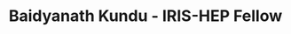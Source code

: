 ---
permalink: /fellows/BaidyanathKundu.html
layout: fellow
pagetype: fellow
active: false
title: Baidyanath Kundu - IRIS-HEP Fellow
fellow-name: Baidyanath Kundu
project_title: Reading CMS Run 1/2 miniAOD files with ServiceX and func_adl
focus-area:
dates:
  start: 2021-02-01
  end: 2021-04-30
photo: /assets/images/team/fellows-2021/Baidyanath-Kundu.png
institution: Manipal Institute of Technology
website:
e-mail: kundubaidya99@gmail.com
mentors:
- Gordon Watts (University of Washington)
project_goal: >
  ServiceX is a distributed, cloud-native application that extracts columnar data
  from HEP event data and delivers it to an analyst. The func_adl data query language
  is used to tell ServiceX how to extract the data (what columns, what simple cuts,
  etc.). The func_adl data query language has two backends that are currently part
  of ServiceX - one based on C++ for ATLAS data and one based on columnar processing
  using uproot and awkward arrays. The C++ backend currently runs only on the ATLAS
  binary format, xAOD. The C++ is generated in python. This project will modify the
  C++ backend to also run on CMS Mini-AOD binary files (Run 1/Run 2), starting by
  concentrating on Run 1. The Higgs-Discovery demo will be used as a guide.
proposal: /assets/pdf/BaidyanathKundu_Proposal.pdf
presentations:
- title: Reading CMS Run 1/2 miniAOD files with ServiceX and func_adl
  date: 2021-06-30
  url: https://indico.cern.ch/event/1047234/contributions/4399422/attachments/2272577/3859884/IRIS-HEP%20Fellows%20Talk.pdf
  meeting: IRIS-HEP Topical Meetings
  meetingurl: https://indico.cern.ch/event/1047234/
  recordingurl: https://youtu.be/_1Xv63HBbtE
  focus-area: as
current_status: >
  <strong>April 2022</strong> - Research Software Intern for the Compiler Research project (https://compiler-research.org) and CERN SFT (at CERN in Geneva, Switzerland)
github-username: sudo-panda

linkedin-profile: https://www.linkedin.com/in/sudo-panda
---